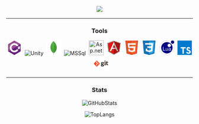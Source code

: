 <div id="header" align="center">
  <img src="https://media.giphy.com/media/xUyrMCdgrOL3ntbTvK/giphy.gif" width="300"/>
</div>

---

<h3 align="center">
  Tools
</h3>

<div align="center">
  <img src="https://github.com/devicons/devicon/blob/master/icons/csharp/csharp-original.svg" title="Csharp" alt="Csharp" width="40" height="40"/>&nbsp;
  <img src="https://icons.iconarchive.com/icons/papirus-team/papirus-apps/256/unity-editor-icon-icon.png" title="Unity" alt="Unity" width="40" height="40"/>&nbsp;
  <img src="https://github.com/devicons/devicon/blob/master/icons/mongodb/mongodb-original.svg" title="MongoDb" alt="MongoDb" width="40" height="40"/>&nbsp;
  <img src="https://cdn-icons-png.flaticon.com/512/5968/5968409.png" title="MSSql" alt="MSSql" width="40" height="40"/>&nbsp;
  <img src="https://logodix.com/logo/1796956.png" title="Asp.net" **alt="Asp.net" width="40" height="40"/>&nbsp;
  <img src="https://github.com/devicons/devicon/blob/master/icons/angularjs/angularjs-original.svg" title="Angular" **alt="Angular" width="40" height="40"/>&nbsp;
  <img src="https://github.com/devicons/devicon/blob/master/icons/html5/html5-original.svg" title="Html5" **alt="Html5" width="40" height="40"/>&nbsp;
  <img src="https://github.com/devicons/devicon/blob/master/icons/css3/css3-original.svg" title="Css3" **alt="Css3" width="40" height="40"/>&nbsp;
  <img src="https://github.com/devicons/devicon/blob/master/icons/lua/lua-original-wordmark.svg" title="Lua" alt="Lua" width="40" height="40"/>&nbsp;
  <img src="https://github.com/devicons/devicon/blob/master/icons/typescript/typescript-original.svg" title="TypeScript" alt="TypeScript" width="40" height="40"/>&nbsp;
  <img src="https://github.com/devicons/devicon/blob/master/icons/git/git-original-wordmark.svg" title="Git" alt="Git" width="40" height="40"/>
</div>

---

<h3 align="center">
  Stats
</h3>

<div align="center">
  <img src="https://github-readme-stats.vercel.app/api?username=arty-F&count_private=true&show_icons=true&theme=dark" title="GitHubStats" alt="GitHubStats"/>
  <p>
  <!--<img src="http://github-readme-streak-stats.herokuapp.com?user=arty-F&theme=dark&background=000000)" title="GitHubStreak" alt="GitHubStreak"/>-->
  <img src="https://github-readme-stats.vercel.app/api/top-langs/?username=arty-F&layout=compact&theme=dark" title="TopLangs" alt="TopLangs"/>
</div>


